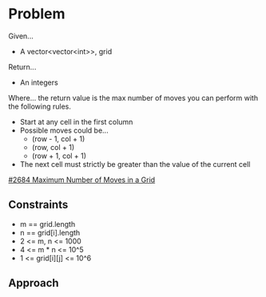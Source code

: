 
# Problem
Given...
- A vector\<vector\<int>>, grid

Return...
- An integers

Where...
the return value is the max number of moves you can perform with the following
rules.
- Start at any cell in the first column
- Possible moves could be...
    - \(row - 1, col + 1)
    - \(row, col + 1)
    - \(row + 1, col + 1)
- The next cell must strictly be greater than the value of the current cell

[#2684 Maximum Number of Moves in a Grid](https://leetcode.com/problems/maximum-number-of-moves-in-a-grid/description/)

## Constraints
- m == grid.length
- n == grid\[i].length
- 2 <= m, n <= 1000
- 4 <= m * n <= 10^5
- 1 <= grid\[i]\[j] <= 10^6

## Approach

